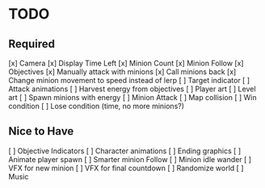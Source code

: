 # TODO

## Required

[x] Camera
[x] Display Time Left
[x] Minion Count
[x] Minion Follow
[x] Objectives
[x] Manually attack with minions
[x] Call minions back
[x] Change minion movement to speed instead of lerp
[ ] Target indicator
[ ] Attack animations
[ ] Harvest energy from objectives
[ ] Player art
[ ] Level art
[ ] Spawn minions with energy
[ ] Minion Attack
[ ] Map collision
[ ] Win condition
[ ] Lose condition (time, no more minions?)

## Nice to Have

[ ] Objective Indicators
[ ] Character animations
[ ] Ending graphics
[ ] Animate player spawn
[ ] Smarter minion Follow
[ ] Minion idle wander
[ ] VFX for new minion
[ ] VFX for final countdown
[ ] Randomize world
[ ] Music

